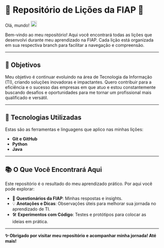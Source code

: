 # 🌟 Repositório de Lições da FIAP 🌟

Olá, mundo! <img src="https://raw.githubusercontent.com/kaueMarques/kaueMarques/master/hi.gif" height="20px">

Bem-vindo ao meu repositório! Aqui você encontrará todas as lições que desenvolvi durante meu aprendizado na FIAP. Cada lição está organizada em sua respectiva branch para facilitar a navegação e compreensão.

---

## 🚀 **Objetivos**

Meu objetivo é continuar evoluindo na área de Tecnologia da Informação (TI), criando soluções inovadoras e impactantes. Quero contribuir para a eficiência e o sucesso das empresas em que atuo e estou constantemente buscando desafios e oportunidades para me tornar um profissional mais qualificado e versátil.

---

## 🌱 **Tecnologias Utilizadas**

Estas são as ferramentas e linguagens que aplico nas minhas lições:

- **Git e GitHub**
- **Python**
- **Java**

---

## 📚 **O Que Você Encontrará Aqui**

Este repositório é o resultado do meu aprendizado prático. Por aqui você pode explorar:

- 📝 **Questionários da FIAP**: Minhas respostas e insights.
- 💡 **Anotações e Dicas**: Observações úteis para melhorar sua jornada no aprendizado de TI.
- 🛠️ **Experimentos com Código**: Testes e protótipos para colocar as ideias em prática.

---

**✨ Obrigado por visitar meu repositório e acompanhar minha jornada! Até mais!**
